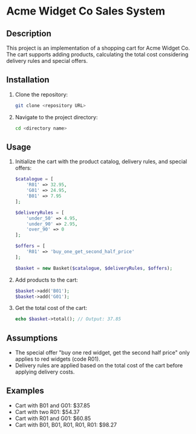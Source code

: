 # Acme Widget Co Sales System

## Description

This project is an implementation of a shopping cart for Acme Widget Co. The cart supports adding products, calculating the total cost considering delivery rules and special offers.

## Installation

1. Clone the repository:
    ```sh
    git clone <repository URL>
    ```
2. Navigate to the project directory:
    ```sh
    cd <directory name>
    ```

## Usage

1. Initialize the cart with the product catalog, delivery rules, and special offers:
    ```php
    $catalogue = [
        'R01' => 32.95,
        'G01' => 24.95,
        'B01' => 7.95
    ];

    $deliveryRules = [
        'under_50' => 4.95,
        'under_90' => 2.95,
        'over_90' => 0
    ];

    $offers = [
        'R01' => 'buy_one_get_second_half_price'
    ];

    $basket = new Basket($catalogue, $deliveryRules, $offers);
    ```

2. Add products to the cart:
    ```php
    $basket->add('B01');
    $basket->add('G01');
    ```

3. Get the total cost of the cart:
    ```php
    echo $basket->total(); // Output: 37.85
    ```

## Assumptions

- The special offer "buy one red widget, get the second half price" only applies to red widgets (code R01).
- Delivery rules are applied based on the total cost of the cart before applying delivery costs.

## Examples

- Cart with B01 and G01: $37.85
- Cart with two R01: $54.37
- Cart with R01 and G01: $60.85
- Cart with B01, B01, R01, R01, R01: $98.27
